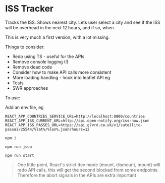 # ISS Tracker

Tracks the ISS. Shows nearest city. Lets user select a city and see if the ISS will be overhead in the next 12 hours, and if so, when.

This is very much a first version, with a lot missing.

Things to consider:

- Redo using TS - useful for the APIs
- Remove console logging (!)
- Remove dead code
- Consider how to make API calls more consistent
- More loading handling - hook into leaflet API eg
- Tests
- SWR approaches

To use:

Add an env file, eg

```
REACT_APP_COUNTRIES_SERVICE_URL=http://localhost:8000/countries
REACT_APP_ISS_CURRENT_URL=http://api.open-notify.org/iss-now.json
REACT_APP_ISS_PASSES_URL=https://api.g7vrd.co.uk/v1/satellite-passes/25544/%lat%/%lon%.json?hours=12
```

`npm i`

`npm run json`

`npm run start`

> One little point, React's strict dev mode (mount, dismount, mount) will redo API calls, this will get the second blocked from some endpoints. Therefore the abort signals in the APIs are extra important
